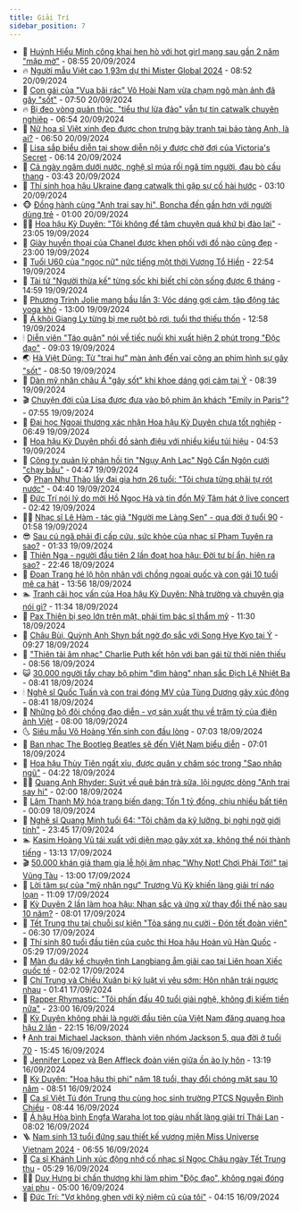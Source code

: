 ```yaml
---
title: Giải Trí
sidebar_position: 7
---
```


<!-- dantri-giai-tri:START -->
- 🤩 [Huỳnh Hiểu Minh công khai hẹn hò với hot girl mạng sau gần 2 năm &quot;mập mờ&quot;](https://dantri.com.vn/giai-tri/huynh-hieu-minh-cong-khai-hen-ho-voi-hot-girl-mang-sau-gan-2-nam-map-mo-20240920090737134.htm) - 08:55 20/09/2024
- 🔥 [Người mẫu Việt cao 1,93m dự thi Mister Global 2024](https://dantri.com.vn/giai-tri/nguoi-mau-viet-cao-193m-du-thi-mister-global-2024-20240920144835454.htm) - 08:52 20/09/2024
- 🚀 [Con gái của &quot;Vua bãi rác&quot; Võ Hoài Nam vừa chạm ngõ màn ảnh đã gây &quot;sốt&quot;](https://dantri.com.vn/giai-tri/con-gai-cua-vua-bai-rac-vo-hoai-nam-vua-cham-ngo-man-anh-da-gay-sot-20240920124405888.htm) - 07:50 20/09/2024
- 🔥 [Bị đeo vòng quản thúc, &quot;tiểu thư lừa đảo&quot; vẫn tự tin catwalk chuyên nghiệp](https://dantri.com.vn/giai-tri/bi-deo-vong-quan-thuc-tieu-thu-lua-dao-van-tu-tin-catwalk-chuyen-nghiep-20240919215505893.htm) - 06:54 20/09/2024
- 🌈 [Nữ họa sĩ Việt xinh đẹp được chọn trưng bày tranh tại bảo tàng Anh, là ai?](https://dantri.com.vn/giai-tri/nu-hoa-si-viet-xinh-dep-duoc-chon-trung-bay-tranh-tai-bao-tang-anh-la-ai-20240920105753677.htm) - 06:50 20/09/2024
- 📝 [Lisa sắp biểu diễn tại show diễn nội y được chờ đợi của Victoria&#39;s Secret](https://dantri.com.vn/giai-tri/lisa-sap-bieu-dien-tai-show-dien-noi-y-duoc-cho-doi-cua-victorias-secret-20240920095140545.htm) - 06:14 20/09/2024
- 💪 [Cả ngày ngâm dưới nước, nghệ sĩ múa rối ngã tím người, đau bò cầu thang](https://dantri.com.vn/giai-tri/ca-ngay-ngam-duoi-nuoc-nghe-si-mua-roi-nga-tim-nguoi-dau-bo-cau-thang-20240920021644600.htm) - 03:43 20/09/2024
- 🤡 [Thí sinh hoa hậu Ukraine đang catwalk thì gặp sự cố hài hước](https://dantri.com.vn/giai-tri/thi-sinh-hoa-hau-ukraine-dang-catwalk-thi-gap-su-co-hai-huoc-20240920085109457.htm) - 03:10 20/09/2024
- 🐵 [Đồng hành cùng &quot;Anh trai say hi&quot;, Boncha đến gần hơn với người dùng trẻ](https://dantri.com.vn/giai-tri/dong-hanh-cung-anh-trai-say-hi-boncha-den-gan-hon-voi-nguoi-dung-tre-20240919161420981.htm) - 01:00 20/09/2024
- 🧑‍🏫 [Hoa hậu Kỳ Duyên: &quot;Tôi không để tâm chuyện quá khứ bị đào lại&quot;](https://dantri.com.vn/giai-tri/hoa-hau-ky-duyen-toi-khong-de-tam-chuyen-qua-khu-bi-dao-lai-20240920011544607.htm) - 23:05 19/09/2024
- 💂 [Giày huyền thoại của Chanel được khen phối với đồ nào cũng đẹp](https://dantri.com.vn/giai-tri/giay-huyen-thoai-cua-chanel-duoc-khen-phoi-voi-do-nao-cung-dep-20240822220000368.htm) - 23:00 19/09/2024
- 🤠 [Tuổi U60 của &quot;ngọc nữ&quot; nức tiếng một thời Vương Tổ Hiền](https://dantri.com.vn/giai-tri/tuoi-u60-cua-ngoc-nu-nuc-tieng-mot-thoi-vuong-to-hien-20240919105415683.htm) - 22:54 19/09/2024
- 🫶 [Tài tử &quot;Người thừa kế&quot; từng sốc khi biết chỉ còn sống được 6 tháng](https://dantri.com.vn/giai-tri/tai-tu-nguoi-thua-ke-tung-soc-khi-biet-chi-con-song-duoc-6-thang-20240918163938505.htm) - 14:59 19/09/2024
- 🦏 [Phương Trinh Jolie mang bầu lần 3: Vóc dáng gợi cảm, tập động tác yoga khó](https://dantri.com.vn/giai-tri/phuong-trinh-jolie-mang-bau-lan-3-voc-dang-goi-cam-tap-dong-tac-yoga-kho-20240917222327500.htm) - 13:00 19/09/2024
- 🧰 [Á khôi Giang Ly từng bị mẹ ruột bỏ rơi, tuổi thơ thiếu thốn](https://dantri.com.vn/giai-tri/a-khoi-giang-ly-tung-bi-me-ruot-bo-roi-tuoi-tho-thieu-thon-20240919214146177.htm) - 12:58 19/09/2024
- 🕯 [Diễn viên &quot;Táo quân&quot; nói về tiếc nuối khi xuất hiện 2 phút trong &quot;Độc đạo&quot;](https://dantri.com.vn/giai-tri/dien-vien-tao-quan-noi-ve-tiec-nuoi-khi-xuat-hien-2-phut-trong-doc-dao-20240919143830163.htm) - 09:03 19/09/2024
- 🌏 [Hà Việt Dũng: Từ &quot;trai hư&quot; màn ảnh đến vai công an phim hình sự gây &quot;sốt&quot;](https://dantri.com.vn/giai-tri/ha-viet-dung-tu-trai-hu-man-anh-den-vai-cong-an-phim-hinh-su-gay-sot-20240919114031879.htm) - 08:50 19/09/2024
- 🌈 [Dàn mỹ nhân châu Á &quot;gây sốt&quot; khi khoe dáng gợi cảm tại Ý](https://dantri.com.vn/giai-tri/dan-my-nhan-chau-a-gay-sot-khi-khoe-dang-goi-cam-tai-y-20240919124251964.htm) - 08:39 19/09/2024
- 🎬 [Chuyện đời của Lisa được đưa vào bộ phim ăn khách &quot;Emily in Paris&quot;?](https://dantri.com.vn/giai-tri/chuyen-doi-cua-lisa-duoc-dua-vao-bo-phim-an-khach-emily-in-paris-20240919115724097.htm) - 07:55 19/09/2024
- 👀 [Đại học Ngoại thương xác nhận Hoa hậu Kỳ Duyên chưa tốt nghiệp](https://dantri.com.vn/giai-tri/dai-hoc-ngoai-thuong-xac-nhan-hoa-hau-ky-duyen-chua-tot-nghiep-20240919133559118.htm) - 06:49 19/09/2024
- 🧰 [Hoa hậu Kỳ Duyên phối đồ sành điệu với nhiều kiểu túi hiệu](https://dantri.com.vn/giai-tri/hoa-hau-ky-duyen-phoi-do-sanh-dieu-voi-nhieu-kieu-tui-hieu-20240909213757235.htm) - 04:53 19/09/2024
- 🧰 [Công ty quản lý phản hồi tin &quot;Ngụy Anh Lạc&quot; Ngô Cẩn Ngôn cưới &quot;chạy bầu&quot;](https://dantri.com.vn/giai-tri/cong-ty-quan-ly-phan-hoi-tin-nguy-anh-lac-ngo-can-ngon-cuoi-chay-bau-20240919090639741.htm) - 04:47 19/09/2024
- 🐵 [Phan Như Thảo lấy đại gia hơn 26 tuổi: &quot;Tôi chưa từng phải tự rót nước&quot;](https://dantri.com.vn/giai-tri/phan-nhu-thao-lay-dai-gia-hon-26-tuoi-toi-chua-tung-phai-tu-rot-nuoc-20240905104935844.htm) - 04:40 19/09/2024
- 🐘 [Đức Trí nói lý do mời Hồ Ngọc Hà và tin đồn Mỹ Tâm hát ở live concert](https://dantri.com.vn/giai-tri/duc-tri-noi-ly-do-moi-ho-ngoc-ha-va-tin-don-my-tam-hat-o-live-concert-20240918192025581.htm) - 02:42 19/09/2024
- 🧑‍💻 [Nhạc sĩ Lê Hàm - tác giả &quot;Người mẹ Làng Sen&quot; - qua đời ở tuổi 90](https://dantri.com.vn/giai-tri/nhac-si-le-ham-tac-gia-nguoi-me-lang-sen-qua-doi-o-tuoi-90-20240919084529404.htm) - 01:58 19/09/2024
- 😎 [Sau cú ngã phải đi cấp cứu, sức khỏe của nhạc sĩ Phạm Tuyên ra sao?](https://dantri.com.vn/giai-tri/sau-cu-nga-phai-di-cap-cuu-suc-khoe-cua-nhac-si-pham-tuyen-ra-sao-20240919001839761.htm) - 01:33 19/09/2024
- 🧰 [Thiên Nga - người đầu tiên 2 lần đoạt hoa hậu: Đời tư bí ẩn, hiện ra sao?](https://dantri.com.vn/giai-tri/thien-nga-nguoi-dau-tien-2-lan-doat-hoa-hau-doi-tu-bi-an-hien-ra-sao-20240918124053452.htm) - 22:46 18/09/2024
- 🧰 [Đoan Trang hé lộ hôn nhân với chồng ngoại quốc và con gái 10 tuổi mê ca hát](https://dantri.com.vn/giai-tri/doan-trang-he-lo-hon-nhan-voi-chong-ngoai-quoc-va-con-gai-10-tuoi-me-ca-hat-20240918205603367.htm) - 13:56 18/09/2024
- 🏊 [Tranh cãi học vấn của Hoa hậu Kỳ Duyên: Nhà trường và chuyên gia nói gì?](https://dantri.com.vn/giai-tri/tranh-cai-hoc-van-cua-hoa-hau-ky-duyen-nha-truong-va-chuyen-gia-noi-gi-20240918161258589.htm) - 11:34 18/09/2024
- 🌋 [Pax Thiên bị sẹo lớn trên mặt, phải tìm bác sĩ thẩm mỹ](https://dantri.com.vn/giai-tri/pax-thien-bi-seo-lon-tren-mat-phai-tim-bac-si-tham-my-20240918122013199.htm) - 11:30 18/09/2024
- 🔭 [Châu Bùi, Quỳnh Anh Shyn bất ngờ đọ sắc với Song Hye Kyo tại Ý](https://dantri.com.vn/giai-tri/chau-bui-quynh-anh-shyn-bat-ngo-do-sac-voi-song-hye-kyo-tai-y-20240918123708030.htm) - 09:27 18/09/2024
- 📝 [&quot;Thiên tài âm nhạc&quot; Charlie Puth kết hôn với bạn gái từ thời niên thiếu](https://dantri.com.vn/giai-tri/thien-tai-am-nhac-charlie-puth-ket-hon-voi-ban-gai-tu-thoi-nien-thieu-20240918154640666.htm) - 08:56 18/09/2024
- 😺 [30.000 người tẩy chay bộ phim &quot;dìm hàng&quot; nhan sắc Địch Lệ Nhiệt Ba](https://dantri.com.vn/giai-tri/30000-nguoi-tay-chay-bo-phim-dim-hang-nhan-sac-dich-le-nhiet-ba-20240918093536786.htm) - 08:41 18/09/2024
- 🕯 [Nghệ sĩ Quốc Tuấn và con trai đóng MV của Tùng Dương gây xúc động](https://dantri.com.vn/giai-tri/nghe-si-quoc-tuan-va-con-trai-dong-mv-cua-tung-duong-gay-xuc-dong-20240918112213944.htm) - 08:41 18/09/2024
- 🦄 [Những bộ đôi chồng đạo diễn - vợ sản xuất thu về trăm tỷ của điện ảnh Việt](https://dantri.com.vn/giai-tri/nhung-bo-doi-chong-dao-dien-vo-san-xuat-thu-ve-tram-ty-cua-dien-anh-viet-20240916210533845.htm) - 08:00 18/09/2024
- 🌜 [Siêu mẫu Võ Hoàng Yến sinh con đầu lòng](https://dantri.com.vn/giai-tri/sieu-mau-vo-hoang-yen-sinh-con-dau-long-20240918122530426.htm) - 07:03 18/09/2024
- 👹 [Ban nhạc The Bootleg Beatles sẽ đến Việt Nam biểu diễn](https://dantri.com.vn/giai-tri/ban-nhac-the-bootleg-beatles-se-den-viet-nam-bieu-dien-20240918135728385.htm) - 07:01 18/09/2024
- 🚀 [Hoa hậu Thùy Tiên ngất xỉu, được quân y chăm sóc trong &quot;Sao nhập ngũ&quot;](https://dantri.com.vn/giai-tri/hoa-hau-thuy-tien-ngat-xiu-duoc-quan-y-cham-soc-trong-sao-nhap-ngu-20240918093432536.htm) - 04:22 18/09/2024
- 🧑‍💻 [Quang Anh Rhyder: Suýt về quê bán trà sữa, lội ngược dòng &quot;Anh trai say hi&quot;](https://dantri.com.vn/giai-tri/quang-anh-rhyder-suyt-ve-que-ban-tra-sua-loi-nguoc-dong-anh-trai-say-hi-20240916190359787.htm) - 02:00 18/09/2024
- 🦩 [Lâm Thanh Mỹ hóa trang biến dạng: Tốn 1 tỷ đồng, chịu nhiều bất tiện](https://dantri.com.vn/giai-tri/lam-thanh-my-hoa-trang-bien-dang-ton-1-ty-dong-chiu-nhieu-bat-tien-20240917202254003.htm) - 00:09 18/09/2024
- 💫 [Nghệ sĩ Quang Minh tuổi 64: &quot;Tôi chăm da kỹ lưỡng, bị nghi ngờ giới tính&quot;](https://dantri.com.vn/giai-tri/nghe-si-quang-minh-tuoi-64-toi-cham-da-ky-luong-bi-nghi-ngo-gioi-tinh-20240917150326977.htm) - 23:45 17/09/2024
- 🏊 [Kasim Hoàng Vũ tái xuất với diện mạo gây xót xa, không thể nói thành tiếng](https://dantri.com.vn/giai-tri/kasim-hoang-vu-tai-xuat-voi-dien-mao-gay-xot-xa-khong-the-noi-thanh-tieng-20240916231329144.htm) - 13:13 17/09/2024
- 🎬 [50.000 khán giả tham gia lễ hội âm nhạc &quot;Why Not! Chơi Phải Tới!&quot; tại Vũng Tàu](https://dantri.com.vn/giai-tri/50000-khan-gia-tham-gia-le-hoi-am-nhac-why-not-choi-phai-toi-tai-vung-tau-20240917191241272.htm) - 13:00 17/09/2024
- 💃 [Lời tâm sự của &quot;mỹ nhân ngư&quot; Trương Vũ Kỳ khiến làng giải trí náo loạn](https://dantri.com.vn/giai-tri/loi-tam-su-cua-my-nhan-ngu-truong-vu-ky-khien-lang-giai-tri-nao-loan-20240917114246018.htm) - 11:09 17/09/2024
- 🌊 [Kỳ Duyên 2 lần làm hoa hậu: Nhan sắc và ứng xử thay đổi thế nào sau 10 năm?](https://dantri.com.vn/giai-tri/ky-duyen-2-lan-lam-hoa-hau-nhan-sac-va-ung-xu-thay-doi-the-nao-sau-10-nam-20240917142258666.htm) - 08:01 17/09/2024
- 🧰 [Tết Trung thu tại chuỗi sự kiện &quot;Tỏa sáng nụ cười - Đón tết đoàn viên&quot;](https://dantri.com.vn/giai-tri/tet-trung-thu-tai-chuoi-su-kien-toa-sang-nu-cuoi-don-tet-doan-vien-20240917121016953.htm) - 06:30 17/09/2024
- 🦣 [Thí sinh 80 tuổi đầu tiên của cuộc thi Hoa hậu Hoàn vũ Hàn Quốc](https://dantri.com.vn/giai-tri/thi-sinh-80-tuoi-dau-tien-cua-cuoc-thi-hoa-hau-hoan-vu-han-quoc-20240917092907644.htm) - 05:29 17/09/2024
- 🥷 [Màn đu dây kể chuyện tình Langbiang ẵm giải cao tại Liên hoan Xiếc quốc tế](https://dantri.com.vn/giai-tri/man-du-day-ke-chuyen-tinh-langbiang-am-giai-cao-tai-lien-hoan-xiec-quoc-te-20240917002502913.htm) - 02:02 17/09/2024
- 🦏 [Chí Trung và Chiều Xuân bị kỷ luật vì yêu sớm: Hôn nhân trái ngược nhau](https://dantri.com.vn/giai-tri/chi-trung-va-chieu-xuan-bi-ky-luat-vi-yeu-som-hon-nhan-trai-nguoc-nhau-20240917015100954.htm) - 01:41 17/09/2024
- 🫶 [Rapper Rhymastic: &quot;Tôi phấn đấu 40 tuổi giải nghệ, không đi kiếm tiền nữa&quot;](https://dantri.com.vn/giai-tri/rapper-rhymastic-toi-phan-dau-40-tuoi-giai-nghe-khong-di-kiem-tien-nua-20240903233213837.htm) - 23:00 16/09/2024
- 💼 [Kỳ Duyên không phải là người đầu tiên của Việt Nam đăng quang hoa hậu 2 lần](https://dantri.com.vn/giai-tri/ky-duyen-khong-phai-la-nguoi-dau-tien-cua-viet-nam-dang-quang-hoa-hau-2-lan-20240916175525591.htm) - 22:15 16/09/2024
- 🕴 [Anh trai Michael Jackson, thành viên nhóm Jackson 5, qua đời ở tuổi 70](https://dantri.com.vn/giai-tri/anh-trai-michael-jackson-thanh-vien-nhom-jackson-5-qua-doi-o-tuoi-70-20240916222606462.htm) - 15:45 16/09/2024
- 🐲 [Jennifer Lopez và Ben Affleck đoàn viên giữa ồn ào ly hôn](https://dantri.com.vn/giai-tri/jennifer-lopez-va-ben-affleck-doan-vien-giua-on-ao-ly-hon-20240916144315741.htm) - 13:19 16/09/2024
- 🐘 [Kỳ Duyên: &quot;Hoa hậu thị phi&quot; năm 18 tuổi, thay đổi chóng mặt sau 10 năm](https://dantri.com.vn/giai-tri/ky-duyen-hoa-hau-thi-phi-nam-18-tuoi-thay-doi-chong-mat-sau-10-nam-20240916145504266.htm) - 08:51 16/09/2024
- 🤭 [Ca sĩ Việt Tú đón Trung thu cùng học sinh trường PTCS Nguyễn Đình Chiểu](https://dantri.com.vn/giai-tri/ca-si-viet-tu-don-trung-thu-cung-hoc-sinh-truong-ptcs-nguyen-dinh-chieu-20240916023031664.htm) - 08:44 16/09/2024
- 💯 [Á hậu Hòa bình Engfa Waraha lọt top giàu nhất làng giải trí Thái Lan](https://dantri.com.vn/giai-tri/a-hau-hoa-binh-engfa-waraha-lot-top-giau-nhat-lang-giai-tri-thai-lan-20240916113707540.htm) - 08:02 16/09/2024
- 🪜 [Nam sinh 13 tuổi đứng sau thiết kế vương miện Miss Universe Vietnam 2024](https://dantri.com.vn/giai-tri/nam-sinh-13-tuoi-dung-sau-thiet-ke-vuong-mien-miss-universe-vietnam-2024-20240915143118335.htm) - 06:55 16/09/2024
- 👹 [Ca sĩ Khánh Linh xúc động nhớ cố nhạc sĩ Ngọc Châu ngày Tết Trung thu](https://dantri.com.vn/giai-tri/ca-si-khanh-linh-xuc-dong-nho-co-nhac-si-ngoc-chau-ngay-tet-trung-thu-20240916115450367.htm) - 05:29 16/09/2024
- 🧑‍🏫 [Duy Hưng bị chấn thương khi làm phim &quot;Độc đạo&quot;, không ngại đóng vai phụ](https://dantri.com.vn/giai-tri/duy-hung-bi-chan-thuong-khi-lam-phim-doc-dao-khong-ngai-dong-vai-phu-20240916012401972.htm) - 05:00 16/09/2024
- 🐘 [Đức Trí: &quot;Vợ không ghen với kỷ niệm cũ của tôi&quot;](https://dantri.com.vn/giai-tri/duc-tri-vo-khong-ghen-voi-ky-niem-cu-cua-toi-20240916061030671.htm) - 04:15 16/09/2024<!-- dantri-giai-tri:END -->
